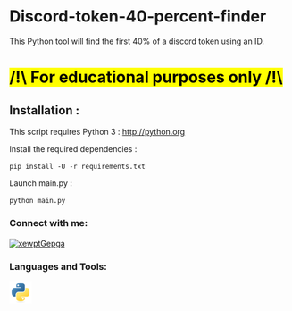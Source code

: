 # Discord-token-40-percent-finder
This Python tool will find the first 40% of a discord token using an ID.

 <h1> <mark> /!\ For educational purposes only /!\ </mark> </h1>

<h2>Installation :</h2>

This script requires Python 3 : http://python.org


Install the required dependencies :
  ```
  pip install -U -r requirements.txt
  ```

Launch main.py :
  ```
  python main.py
  ```



<h3 align="left">Connect with me:</h3>
<p align="left">
<a href="https://discord.gg/xewptGepga" target="blank"><img align="center" src="https://raw.githubusercontent.com/rahuldkjain/github-profile-readme-generator/master/src/images/icons/Social/discord.svg" alt="xewptGepga" height="30" width="40" /></a>
</p>

<h3 align="left">Languages and Tools:</h3>
<p align="left"> <a href="https://www.python.org" target="_blank"> <img src="https://raw.githubusercontent.com/devicons/devicon/master/icons/python/python-original.svg" alt="python" width="40" height="40"/> </a> </p>
